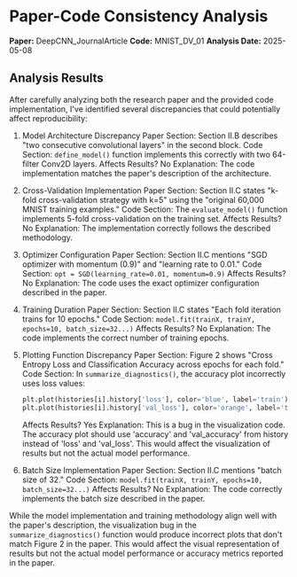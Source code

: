 # Paper-Code Consistency Analysis

**Paper:** DeepCNN_JournalArticle
**Code:** MNIST_DV_01
**Analysis Date:** 2025-05-08

## Analysis Results

After carefully analyzing both the research paper and the provided code implementation, I've identified several discrepancies that could potentially affect reproducibility:

1. Model Architecture Discrepancy
   Paper Section: Section II.B describes "two consecutive convolutional layers" in the second block.
   Code Section: `define_model()` function implements this correctly with two 64-filter Conv2D layers.
   Affects Results? No
   Explanation: The code implementation matches the paper's description of the architecture.

2. Cross-Validation Implementation
   Paper Section: Section II.C states "k-fold cross-validation strategy with k=5" using the "original 60,000 MNIST training examples."
   Code Section: The `evaluate_model()` function implements 5-fold cross-validation on the training set.
   Affects Results? No
   Explanation: The implementation correctly follows the described methodology.

3. Optimizer Configuration
   Paper Section: Section II.C mentions "SGD optimizer with momentum (0.9)" and "learning rate to 0.01."
   Code Section: `opt = SGD(learning_rate=0.01, momentum=0.9)`
   Affects Results? No
   Explanation: The code uses the exact optimizer configuration described in the paper.

4. Training Duration
   Paper Section: Section II.C states "Each fold iteration trains for 10 epochs."
   Code Section: `model.fit(trainX, trainY, epochs=10, batch_size=32...)`
   Affects Results? No
   Explanation: The code implements the correct number of training epochs.

5. Plotting Function Discrepancy
   Paper Section: Figure 2 shows "Cross Entropy Loss and Classification Accuracy across epochs for each fold."
   Code Section: In `summarize_diagnostics()`, the accuracy plot incorrectly uses loss values:
   ```python
   plt.plot(histories[i].history['loss'], color='blue', label='train')
   plt.plot(histories[i].history['val_loss'], color='orange', label='test')
   ```
   Affects Results? Yes
   Explanation: This is a bug in the visualization code. The accuracy plot should use 'accuracy' and 'val_accuracy' from history instead of 'loss' and 'val_loss'. This would affect the visualization of results but not the actual model performance.

6. Batch Size Implementation
   Paper Section: Section II.C mentions "batch size of 32."
   Code Section: `model.fit(trainX, trainY, epochs=10, batch_size=32...)`
   Affects Results? No
   Explanation: The code correctly implements the batch size described in the paper.

While the model implementation and training methodology align well with the paper's description, the visualization bug in the `summarize_diagnostics()` function would produce incorrect plots that don't match Figure 2 in the paper. This would affect the visual representation of results but not the actual model performance or accuracy metrics reported in the paper.
